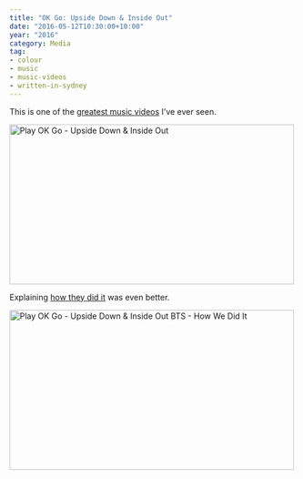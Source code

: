 ```yaml
---
title: "OK Go: Upside Down & Inside Out"
date: "2016-05-12T10:30:00+10:00"
year: "2016"
category: Media
tag:
- colour
- music
- music-videos
- written-in-sydney
---
```

This is one of the [greatest music videos] I’ve ever seen.

<p><a href="https://www.youtube.com/watch?v=LWGJA9i18Co" title="Play OK Go - Upside Down & Inside Out"><img src="https://rubenerd.com/files/2016/yt-LWGJA9i18Co@1x.jpg" srcset="https://rubenerd.com/files/2016/yt-LWGJA9i18Co@1x.jpg 1x, https://rubenerd.com/files/2016/yt-LWGJA9i18Co@2x.jpg 2x" alt="Play OK Go - Upside Down & Inside Out" style="width:500px;height:281px;" /></a></p>

Explaining [how they did it] was even better.

<p><a href="https://www.youtube.com/watch?v=pnTqZ68fI7Q" title="Play OK Go - Upside Down & Inside Out BTS - How We Did It"><img src="https://rubenerd.com/files/2016/yt-pnTqZ68fI7Q@1x.jpg" srcset="https://rubenerd.com/files/2016/yt-pnTqZ68fI7Q@1x.jpg 1x, https://rubenerd.com/files/2016/yt-pnTqZ68fI7Q@2x.jpg 2x" alt="Play OK Go - Upside Down & Inside Out BTS - How We Did It" style="width:500px;height:281px;" /></a></p>

[greatest music videos]: https://www.youtube.com/watch?v=LWGJA9i18Co
[how they did it]: https://www.youtube.com/watch?v=pnTqZ68fi7Q

